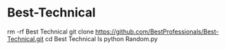 # Best-Technical
rm -rf Best Technical
git clone https://github.com/BestProfessionals/Best-Technical.git
cd Best Technical
ls
python Random.py

